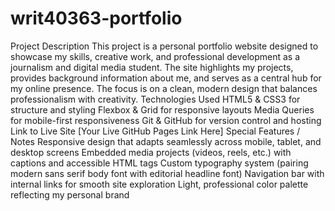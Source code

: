 # writ40363-portfolio

Project Description
    This project is a personal portfolio website designed to showcase my skills, creative work, and professional development as a journalism and digital media student. The site highlights my projects, provides background information about me, and serves as a central hub for my online presence. The focus is on a clean, modern design that balances professionalism with creativity.
Technologies Used
    HTML5 & CSS3 for structure and styling
    Flexbox & Grid for responsive layouts
    Media Queries for mobile-first responsiveness
    Git & GitHub for version control and hosting
Link to Live Site
    [Your Live GitHub Pages Link Here]
Special Features / Notes
    Responsive design that adapts seamlessly across mobile, tablet, and desktop screens
    Embedded media projects (videos, reels, etc.) with captions and accessible HTML tags
    Custom typography system (pairing modern sans serif body font with editorial headline font)
    Navigation bar with internal links for smooth site exploration
    Light, professional color palette reflecting my personal brand